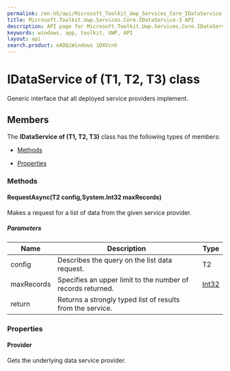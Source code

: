```yaml
---
permalink: /en-US/api/Microsoft_Toolkit_Uwp_Services_Core_IDataService-3.htm
title: Microsoft.Toolkit.Uwp.Services.Core.IDataService-3 API 
description: API page for Microsoft.Toolkit.Uwp.Services.Core.IDataService-3
keywords: windows, app, toolkit, UWP, API
layout: api
search.product: eADQiWindows 10XVcnh
---
```



# IDataService of (T1, T2, T3) class

Generic interface that all deployed service providers implement.

## Members

The **IDataService of (T1, T2, T3)** class has the following types of members:

* [Methods](#Methods)

* [Properties](#Properties)

### Methods

#### RequestAsync(T2 config,System.Int32 maxRecords)

Makes a request for a list of data from the given service provider.

##### Parameters



| Name | Description | Type || --- | --- | --- || config | Describes the query on the list data request. | T2 || maxRecords | Specifies an upper limit to the number of records returned. | [Int32](https://msdn.microsoft.com/library/windows/apps/System.Int32) || return |Returns a strongly typed list of results from the service. |




### Properties

#### Provider

Gets the underlying data service provider.




